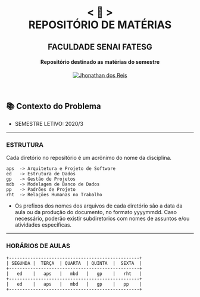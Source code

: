 <h1 align="center">
    < 📜 > <br>
REPOSITÓRIO DE MATÉRIAS
</h1>
    <h2 align="center">
    FACULDADE SENAI FATESG
    </h2>
<h4 align="center">
Repositório destinado as matérias do semestre
</h4>

<p align="center">
  <a href="https://github.com/jhonathandosreis">
    <img alt="Jhonathan dos Reis" src="https://img.shields.io/badge/Jhonathan dos Reis-M.3-blue">
  </a>
</p>
<br>

## 📚 Contexto do Problema

- SEMESTRE LETIVO: 2020/3

---

### ESTRUTURA

Cada diretório no repositório é um acrônimo do nome da disciplina.
```
aps  -> Arquitetura e Projeto de Software
ed   -> Estrutura de Dados
gp   -> Gestão de Projetos
mdb  -> Modelagem de Banco de Dados
pp   -> Padrões de Projeto
rht  -> Relações Humanas no Trabalho
```
- Os prefixos dos nomes dos arquivos de cada diretório são a data da aula ou da produção do documento, no formato yyyymmdd. Caso necessário, poderão existir subdiretorios com nomes de assuntos e/ou atividades específicas. 

---
### HORÁRIOS DE AULAS

```
+-------------------------------------------------+
| SEGUNDA |  TERÇA  | QUARTA  | QUINTA  |  SEXTA  |
+-------------------------------------------------+
|   ed    |   aps   |   mbd   |   gp    |   rht   |
+-------------------------------------------------+
|   ed    |   aps   |   mbd   |   gp    |   pp    |
+-------------------------------------------------+
```
